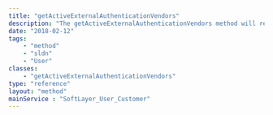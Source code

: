 ```yaml
---
title: "getActiveExternalAuthenticationVendors"
description: "The getActiveExternalAuthenticationVendors method will return a list of available external vendors that a SoftLayer user can authenticate against.  The list will only contain vendors for which the user has at least one active external binding. "
date: "2018-02-12"
tags:
    - "method"
    - "sldn"
    - "User"
classes:
    - "getActiveExternalAuthenticationVendors"
type: "reference"
layout: "method"
mainService : "SoftLayer_User_Customer"
---
```


